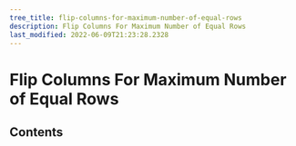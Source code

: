 ```yaml
---
tree_title: flip-columns-for-maximum-number-of-equal-rows
description: Flip Columns For Maximum Number of Equal Rows
last_modified: 2022-06-09T21:23:28.2328
---
```


# Flip Columns For Maximum Number of Equal Rows

## Contents
